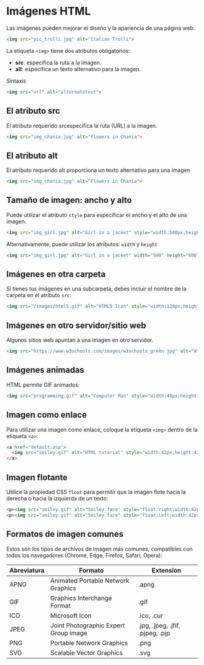 # Imágenes HTML

Las imágenes pueden mejorar el diseño y la apariencia de una página web.
```html
<img src="pic_trulli.jpg" alt="Italian Trulli">
```
La etiqueta `<img>` tiene dos atributos obligatorios:

- **src**: especifica la ruta a la imagen.
- **alt**: especifica un texto alternativo para la imagen.

Sintaxis
```html
<img src="url" alt="alternatetext">
```
## El atributo src
El atributo requerido srcespecifica la ruta (URL) a la imagen.
```html
<img src="img_chania.jpg" alt="Flowers in Chania">
```
## El atributo alt
El atributo requerido alt proporciona un texto alternativo para una imagen
```html
<img src="img_chania.jpg" alt="Flowers in Chania">
```
## Tamaño de imagen: ancho y alto
Puede utilizar el atributo `style` para especificar el ancho y el alto de una imagen.
```html
<img src="img_girl.jpg" alt="Girl in a jacket" style="width:500px;height:600px;">
```
Alternativamente, puede utilizar los atributos: `width` y `height`
```html
<img src="img_girl.jpg" alt="Girl in a jacket" width="500" height="600">
```
## Imágenes en otra carpeta
Si tienes tus imágenes en una subcarpeta, debes incluir el nombre de la carpeta en el atributo `src`:
```html
<img src="/images/html5.gif" alt="HTML5 Icon" style="width:128px;height:128px;">
```
## Imágenes en otro servidor/sitio web
Algunos sitios web apuntan a una imagen en otro servidor.
```html
<img src="https://www.w3schools.com/images/w3schools_green.jpg" alt="W3Schools.com">
```
## Imágenes animadas
HTML permite GIF animados:
```html
<img src="programming.gif" alt="Computer Man" style="width:48px;height:48px;">
```
## Imagen como enlace
Para utilizar una imagen como enlace, coloque la etiqueta `<img>` dentro de la etiqueta `<a>`:
```html
<a href="default.asp">
  <img src="smiley.gif" alt="HTML tutorial" style="width:42px;height:42px;">
</a>
```
## Imagen flotante
Utilice la propiedad CSS `float` para permitir que la imagen flote hacia la derecha o hacia la izquierda de un texto:
```html
<p><img src="smiley.gif" alt="Smiley face" style="float:right;width:42px;height:42px;">
<p><img src="smiley.gif" alt="Smiley face" style="float:left;width:42px;height:42px;">
```

## Formatos de imagen comunes
Estos son los tipos de archivos de imagen más comunes, compatibles con todos los navegadores (Chrome, Edge, Firefox, Safari, Opera):

| Abreviatura |  Formato                     |   Extension| 
| -------- | ------------------------------- |----------- |
| APNG	| Animated Portable Network Graphics| 	.apng| 
| GIF	| Graphics Interchange Format| 	.gif| 
| ICO	| Microsoft Icon	| .ico, .cur| 
| JPEG	| Joint Photographic Expert Group image | 	.jpg, .jpeg, .jfif, .pjpeg, .pjp| 
| PNG	| Portable Network Graphics	|  .png| 
| SVG	| Scalable Vector Graphics	| .svg| 